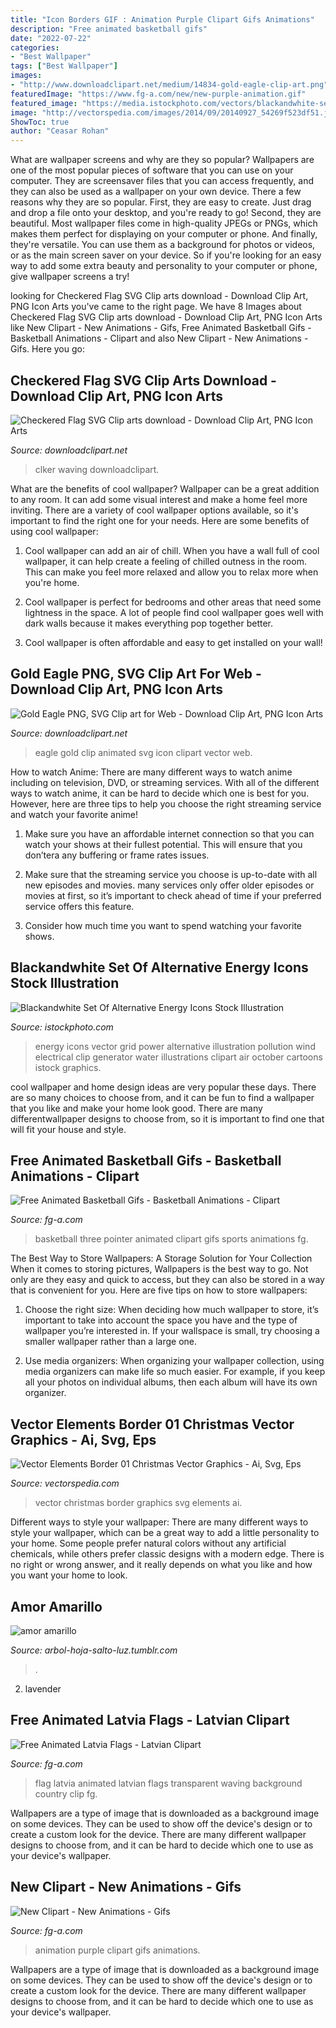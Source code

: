 ```yaml
---
title: "Icon Borders GIF : Animation Purple Clipart Gifs Animations"
description: "Free animated basketball gifs"
date: "2022-07-22"
categories:
- "Best Wallpaper"
tags: ["Best Wallpaper"]
images:
- "http://www.downloadclipart.net/medium/14834-gold-eagle-clip-art.png"
featuredImage: "https://www.fg-a.com/new/new-purple-animation.gif"
featured_image: "https://media.istockphoto.com/vectors/blackandwhite-set-of-alternative-energy-icons-vector-id166082661"
image: "http://vectorspedia.com/images/2014/09/20140927_54269f523df51.jpg"
ShowToc: true
author: "Ceasar Rohan"
---
```



What are wallpaper screens and why are they so popular?
Wallpapers are one of the most popular pieces of software that you can use on your computer. They are screensaver files that you can access frequently, and they can also be used as a wallpaper on your own device. There a few reasons why they are so popular. First, they are easy to create. Just drag and drop a file onto your desktop, and you're ready to go! Second, they are beautiful. Most wallpaper files come in high-quality JPEGs or PNGs, which makes them perfect for displaying on your computer or phone. And finally, they're versatile. You can use them as a background for photos or videos, or as the main screen saver on your device. So if you're looking for an easy way to add some extra beauty and personality to your computer or phone, give wallpaper screens a try!

	

		
looking for Checkered Flag SVG Clip arts download - Download Clip Art, PNG Icon Arts you've came to the right page. We have 8 Images about Checkered Flag SVG Clip arts download - Download Clip Art, PNG Icon Arts like New Clipart - New Animations - Gifs, Free Animated Basketball Gifs - Basketball Animations - Clipart and also New Clipart - New Animations - Gifs. Here you go:
		
    
## Checkered Flag SVG Clip Arts Download - Download Clip Art, PNG Icon Arts

<img loading=lazy src="https://www.downloadclipart.net/svg/9965-checkered-flag-svg.svg" onerror="this.onerror=null;this.src='https://tse2.mm.bing.net/th?id=OIP.zsCzJAnpyD1bHQlcmfCtowHaKe&amp;pid=15.1';" alt="Checkered Flag SVG Clip arts download - Download Clip Art, PNG Icon Arts">

_Source: downloadclipart.net_

>clker waving downloadclipart. 

	

What are the benefits of cool wallpaper?
Wallpaper can be a great addition to any room. It can add some visual interest and make a home feel more inviting. There are a variety of cool wallpaper options available, so it's important to find the right one for your needs. Here are some benefits of using cool wallpaper: 
1. Cool wallpaper can add an air of chill. When you have a wall full of cool wallpaper, it can help create a feeling of chilled outness in the room. This can make you feel more relaxed and allow you to relax more when you're home. 

2. Cool wallpaper is perfect for bedrooms and other areas that need some lightness in the space. A lot of people find cool wallpaper goes well with dark walls because it makes everything pop together better. 

3. Cool wallpaper is often affordable and easy to get installed on your wall!

    
## Gold Eagle PNG, SVG Clip Art For Web - Download Clip Art, PNG Icon Arts

<img loading=lazy src="http://www.downloadclipart.net/medium/14834-gold-eagle-clip-art.png" onerror="this.onerror=null;this.src='https://tse2.mm.bing.net/th?id=OIP.QRxVZKO6sk-8V_XHSmG21gHaHa&amp;pid=15.1';" alt="Gold Eagle PNG, SVG Clip art for Web - Download Clip Art, PNG Icon Arts">

_Source: downloadclipart.net_

>eagle gold clip animated svg icon clipart vector web. 

	

How to watch Anime: There are many different ways to watch anime including on television, DVD, or streaming services.
With all of the different ways to watch anime, it can be hard to decide which one is best for you. However, here are three tips to help you choose the right streaming service and watch your favorite anime!
1. Make sure you have an affordable internet connection so that you can watch your shows at their fullest potential. This will ensure that you don’tera any buffering or frame rates issues.

2. Make sure that the streaming service you choose is up-to-date with all new episodes and movies. many services only offer older episodes or movies at first, so it’s important to check ahead of time if your preferred service offers this feature.

3. Consider how much time you want to spend watching your favorite shows.

    
## Blackandwhite Set Of Alternative Energy Icons Stock Illustration

<img loading=lazy src="https://media.istockphoto.com/vectors/blackandwhite-set-of-alternative-energy-icons-vector-id166082661" onerror="this.onerror=null;this.src='https://tse2.mm.bing.net/th?id=OIP.9oTGBP6r6aHtVoEoVf89UAHaHN&amp;pid=15.1';" alt="Blackandwhite Set Of Alternative Energy Icons Stock Illustration">

_Source: istockphoto.com_

>energy icons vector grid power alternative illustration pollution wind electrical clip generator water illustrations clipart air october cartoons istock graphics. 

	

cool wallpaper and home design ideas are very popular these days. There are so many choices to choose from, and it can be fun to find a wallpaper that you like and make your home look good. There are many differentwallpaper designs to choose from, so it is important to find one that will fit your house and style.

    
## Free Animated Basketball Gifs - Basketball Animations - Clipart

<img loading=lazy src="http://www.fg-a.com/sports/basketball-hot-three-pointer-2018.gif" onerror="this.onerror=null;this.src='https://tse1.mm.bing.net/th?id=OIP.f7YZWvASYQrGsHJorn1n0gAAAA&amp;pid=15.1';" alt="Free Animated Basketball Gifs - Basketball Animations - Clipart">

_Source: fg-a.com_

>basketball three pointer animated clipart gifs sports animations fg. 

	

The Best Way to Store Wallpapers: A Storage Solution for Your Collection
When it comes to storing pictures, Wallpapers is the best way to go. Not only are they easy and quick to access, but they can also be stored in a way that is convenient for you. Here are five tips on how to store wallpapers:
1) Choose the right size: When deciding how much wallpaper to store, it’s important to take into account the space you have and the type of wallpaper you’re interested in. If your wallspace is small, try choosing a smaller wallpaper rather than a large one.

2) Use media organizers: When organizing your wallpaper collection, using media organizers can make life so much easier. For example, if you keep all your photos on individual albums, then each album will have its own organizer.

    
## Vector Elements Border 01 Christmas Vector Graphics - Ai, Svg, Eps

<img loading=lazy src="http://vectorspedia.com/images/2014/09/20140927_54269f523df51.jpg" onerror="this.onerror=null;this.src='https://tse1.mm.bing.net/th?id=OIP.8cbXi-L2IG6EQ1gRagEtjQHaFX&amp;pid=15.1';" alt="Vector Elements Border 01 Christmas Vector Graphics - Ai, Svg, Eps">

_Source: vectorspedia.com_

>vector christmas border graphics svg elements ai. 

	

Different ways to style your wallpaper:
There are many different ways to style your wallpaper, which can be a great way to add a little personality to your home. Some people prefer natural colors without any artificial chemicals, while others prefer classic designs with a modern edge. There is no right or wrong answer, and it really depends on what you like and how you want your home to look.

    
## Amor Amarillo

<img loading=lazy src="https://44.media.tumblr.com/9ac3e0afcab31db45800f9f2d841bc31/tumblr_nvgjxnKqCI1r9bk3ao1_400.gif" onerror="this.onerror=null;this.src='https://tse2.mm.bing.net/th?id=OIP.htxDU6sJfBxENUqloV12ogAAAA&amp;pid=15.1';" alt="amor amarillo">

_Source: arbol-hoja-salto-luz.tumblr.com_

>. 

	

2. lavender 

    
## Free Animated Latvia Flags - Latvian Clipart

<img loading=lazy src="https://www.fg-a.com/flags/animated-latvia-flag-2.gif" onerror="this.onerror=null;this.src='https://tse2.mm.bing.net/th?id=OIP.it4W0jd8d0OMiMj_kK5j6gHaE4&amp;pid=15.1';" alt="Free Animated Latvia Flags - Latvian Clipart">

_Source: fg-a.com_

>flag latvia animated latvian flags transparent waving background country clip fg. 

	

Wallpapers are a type of image that is downloaded as a background image on some devices. They can be used to show off the device's design or to create a custom look for the device. There are many different wallpaper designs to choose from, and it can be hard to decide which one to use as your device's wallpaper.

    
## New Clipart - New Animations - Gifs

<img loading=lazy src="https://www.fg-a.com/new/new-purple-animation.gif" onerror="this.onerror=null;this.src='https://tse1.mm.bing.net/th?id=OIP.gpjt7Axcf7gqRnqO7IfnWgHaHQ&amp;pid=15.1';" alt="New Clipart - New Animations - Gifs">

_Source: fg-a.com_

>animation purple clipart gifs animations. 

	

Wallpapers are a type of image that is downloaded as a background image on some devices. They can be used to show off the device's design or to create a custom look for the device. There are many different wallpaper designs to choose from, and it can be hard to decide which one to use as your device's wallpaper.

